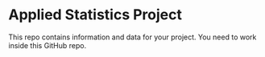 # Applied Statistics Project

This repo contains information and data for your project. You need to work inside this GitHub repo. 
